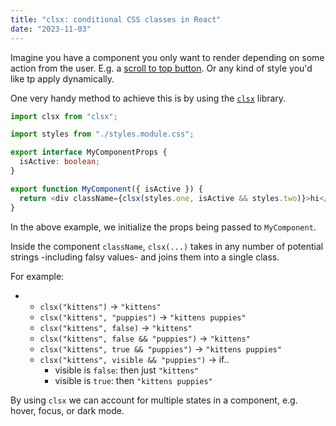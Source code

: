 ```yaml
---
title: "clsx: conditional CSS classes in React"
date: "2023-11-03"
---
```


Imagine you have a component you only want to render depending on some action from the user. E.g. a [scroll to top button](/blogposts/scrolltop.md). Or any kind of style you'd like tp apply dynamically.

One very handy method to achieve this is by using the [`clsx`](https://www.npmjs.com/package/clsx) library.

```ts
import clsx from "clsx";

import styles from "./styles.module.css";

export interface MyComponentProps {
  isActive: boolean;
}

export function MyComponent({ isActive }) {
  return <div className={clsx(styles.one, isActive && styles.two)}>hi</div>;
}
```

In the above example, we initialize the props being passed to `MyComponent`.

Inside the component `className`, `clsx(...)` takes in any number of potential strings -including falsy values- and joins them into a single class.

For example:

- - `clsx("kittens")` → `"kittens"`
  - `clsx("kittens", "puppies")` → `"kittens puppies"`
  - `clsx("kittens", false)` → `"kittens"`
  - `clsx("kittens", false && "puppies")` → `"kittens"`
  - `clsx("kittens", true && "puppies")` → `"kittens puppies"`
  - `clsx("kittens", visible && "puppies")` → if..
    - visible is `false`: then just `"kittens"`
    - visible is `true`: then `"kittens puppies"`

By using `clsx` we can account for multiple states in a component, e.g. hover, focus, or dark mode.
